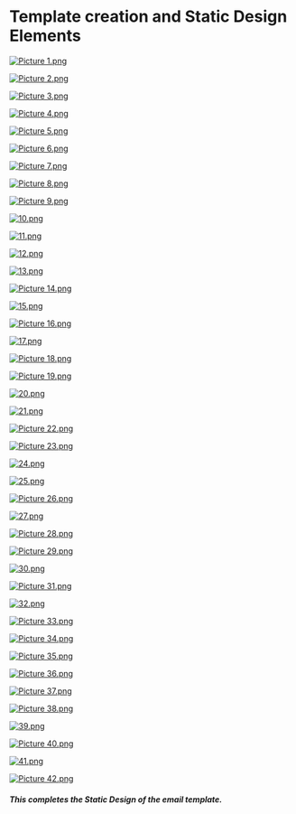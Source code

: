 # Template creation and Static Design Elements

[![Picture 1.png](https://docs.rapidplatform.com/uploads/images/gallery/2023-07/scaled-1680-/HyXlYsTTZAROBjDD-picture-1.png)](https://docs.rapidplatform.com/uploads/images/gallery/2023-07/HyXlYsTTZAROBjDD-picture-1.png)

[![Picture 2.png](https://docs.rapidplatform.com/uploads/images/gallery/2023-07/scaled-1680-/ZMuxVyWmHHwfj6FT-picture-2.png)](https://docs.rapidplatform.com/uploads/images/gallery/2023-07/ZMuxVyWmHHwfj6FT-picture-2.png)

[![Picture 3.png](https://docs.rapidplatform.com/uploads/images/gallery/2023-07/scaled-1680-/QEBTkv7mUJqsbDfJ-picture-3.png)](https://docs.rapidplatform.com/uploads/images/gallery/2023-07/QEBTkv7mUJqsbDfJ-picture-3.png)

[![Picture 4.png](https://docs.rapidplatform.com/uploads/images/gallery/2023-07/scaled-1680-/tgvdfxKvPOo3Ryeb-picture-4.png)](https://docs.rapidplatform.com/uploads/images/gallery/2023-07/tgvdfxKvPOo3Ryeb-picture-4.png)

[![Picture 5.png](https://docs.rapidplatform.com/uploads/images/gallery/2023-07/scaled-1680-/WEq4s5G3aA3owG1N-picture-5.png)](https://docs.rapidplatform.com/uploads/images/gallery/2023-07/WEq4s5G3aA3owG1N-picture-5.png)

[![Picture 6.png](https://docs.rapidplatform.com/uploads/images/gallery/2023-07/scaled-1680-/zFgvp8ZXf8JICwo4-picture-6.png)](https://docs.rapidplatform.com/uploads/images/gallery/2023-07/zFgvp8ZXf8JICwo4-picture-6.png)

[![Picture 7.png](https://docs.rapidplatform.com/uploads/images/gallery/2023-07/scaled-1680-/3bWM3KXa0Ah0lA9r-picture-7.png)](https://docs.rapidplatform.com/uploads/images/gallery/2023-07/3bWM3KXa0Ah0lA9r-picture-7.png)

[![Picture 8.png](https://docs.rapidplatform.com/uploads/images/gallery/2023-07/scaled-1680-/KyXvurGFctuDlvxv-picture-8.png)](https://docs.rapidplatform.com/uploads/images/gallery/2023-07/KyXvurGFctuDlvxv-picture-8.png)

[![Picture 9.png](https://docs.rapidplatform.com/uploads/images/gallery/2023-07/scaled-1680-/Ua0UDbyh9pJR5lqy-picture-9.png)](https://docs.rapidplatform.com/uploads/images/gallery/2023-07/Ua0UDbyh9pJR5lqy-picture-9.png)

[![10.png](https://docs.rapidplatform.com/uploads/images/gallery/2023-07/scaled-1680-/SHr0mDAA8z0XebUS-10.png)](https://docs.rapidplatform.com/uploads/images/gallery/2023-07/SHr0mDAA8z0XebUS-10.png)

[![11.png](https://docs.rapidplatform.com/uploads/images/gallery/2023-07/scaled-1680-/mdooY5y2bHIhD5nq-11.png)](https://docs.rapidplatform.com/uploads/images/gallery/2023-07/mdooY5y2bHIhD5nq-11.png)

[![12.png](https://docs.rapidplatform.com/uploads/images/gallery/2023-07/scaled-1680-/XzK7sTiU2s9ri8RC-12.png)](https://docs.rapidplatform.com/uploads/images/gallery/2023-07/XzK7sTiU2s9ri8RC-12.png)

[![13.png](https://docs.rapidplatform.com/uploads/images/gallery/2023-07/scaled-1680-/HzOhfghNFrk5ZAFQ-13.png)](https://docs.rapidplatform.com/uploads/images/gallery/2023-07/HzOhfghNFrk5ZAFQ-13.png)

[![Picture 14.png](https://docs.rapidplatform.com/uploads/images/gallery/2023-07/scaled-1680-/WauwFeKvicUmaini-picture-14.png)](https://docs.rapidplatform.com/uploads/images/gallery/2023-07/WauwFeKvicUmaini-picture-14.png)

[![15.png](https://docs.rapidplatform.com/uploads/images/gallery/2023-07/scaled-1680-/UIxTNBu6q70gxKcW-15.png)](https://docs.rapidplatform.com/uploads/images/gallery/2023-07/UIxTNBu6q70gxKcW-15.png)

[![Picture 16.png](https://docs.rapidplatform.com/uploads/images/gallery/2023-07/scaled-1680-/f3bgZ2v2IKAOIx3U-picture-16.png)](https://docs.rapidplatform.com/uploads/images/gallery/2023-07/f3bgZ2v2IKAOIx3U-picture-16.png)

[![17.png](https://docs.rapidplatform.com/uploads/images/gallery/2023-07/scaled-1680-/MaQrBbdcIgsAhfoZ-17.png)](https://docs.rapidplatform.com/uploads/images/gallery/2023-07/MaQrBbdcIgsAhfoZ-17.png)

[![Picture 18.png](https://docs.rapidplatform.com/uploads/images/gallery/2023-07/scaled-1680-/lL9GCwtSvaFDB2t5-picture-18.png)](https://docs.rapidplatform.com/uploads/images/gallery/2023-07/lL9GCwtSvaFDB2t5-picture-18.png)

[![Picture 19.png](https://docs.rapidplatform.com/uploads/images/gallery/2023-07/scaled-1680-/E1uXEVRlCWR4CVq1-picture-19.png)](https://docs.rapidplatform.com/uploads/images/gallery/2023-07/E1uXEVRlCWR4CVq1-picture-19.png)

[![20.png](https://docs.rapidplatform.com/uploads/images/gallery/2023-07/scaled-1680-/0D4Eu7BepYYFPyQ0-20.png)](https://docs.rapidplatform.com/uploads/images/gallery/2023-07/0D4Eu7BepYYFPyQ0-20.png)

[![21.png](https://docs.rapidplatform.com/uploads/images/gallery/2023-07/scaled-1680-/kf2mV9rv0X1G7e5g-21.png)](https://docs.rapidplatform.com/uploads/images/gallery/2023-07/kf2mV9rv0X1G7e5g-21.png)

[![Picture 22.png](https://docs.rapidplatform.com/uploads/images/gallery/2023-07/scaled-1680-/Uodf4vmoMTrHoCs0-picture-22.png)](https://docs.rapidplatform.com/uploads/images/gallery/2023-07/Uodf4vmoMTrHoCs0-picture-22.png)

[![Picture 23.png](https://docs.rapidplatform.com/uploads/images/gallery/2023-07/scaled-1680-/3gpC5guLhY7qnihl-picture-23.png)](https://docs.rapidplatform.com/uploads/images/gallery/2023-07/3gpC5guLhY7qnihl-picture-23.png)

[![24.png](https://docs.rapidplatform.com/uploads/images/gallery/2023-07/scaled-1680-/EN3Ta3ScMZH5H145-24.png)](https://docs.rapidplatform.com/uploads/images/gallery/2023-07/EN3Ta3ScMZH5H145-24.png)

[![25.png](https://docs.rapidplatform.com/uploads/images/gallery/2023-07/scaled-1680-/pUNh8sIR82TkQFwJ-25.png)](https://docs.rapidplatform.com/uploads/images/gallery/2023-07/pUNh8sIR82TkQFwJ-25.png)

[![Picture 26.png](https://docs.rapidplatform.com/uploads/images/gallery/2023-07/scaled-1680-/g1sTunh2yH9tlZCN-picture-26.png)](https://docs.rapidplatform.com/uploads/images/gallery/2023-07/g1sTunh2yH9tlZCN-picture-26.png)

[![27.png](https://docs.rapidplatform.com/uploads/images/gallery/2023-07/scaled-1680-/ugfJtDslNphKwRXC-27.png)](https://docs.rapidplatform.com/uploads/images/gallery/2023-07/ugfJtDslNphKwRXC-27.png)

[![Picture 28.png](https://docs.rapidplatform.com/uploads/images/gallery/2023-07/scaled-1680-/G16wm6VR0Scr2aly-picture-28.png)](https://docs.rapidplatform.com/uploads/images/gallery/2023-07/G16wm6VR0Scr2aly-picture-28.png)

[![Picture 29.png](https://docs.rapidplatform.com/uploads/images/gallery/2023-07/scaled-1680-/mJyv6YQjnwiCnGhe-picture-29.png)](https://docs.rapidplatform.com/uploads/images/gallery/2023-07/mJyv6YQjnwiCnGhe-picture-29.png)

[![30.png](https://docs.rapidplatform.com/uploads/images/gallery/2023-07/scaled-1680-/HRHrA0jiKepkAcjh-30.png)](https://docs.rapidplatform.com/uploads/images/gallery/2023-07/HRHrA0jiKepkAcjh-30.png)

[![Picture 31.png](https://docs.rapidplatform.com/uploads/images/gallery/2023-07/scaled-1680-/mOG3i6546utjWq2s-picture-31.png)](https://docs.rapidplatform.com/uploads/images/gallery/2023-07/mOG3i6546utjWq2s-picture-31.png)

[![32.png](https://docs.rapidplatform.com/uploads/images/gallery/2023-07/scaled-1680-/FbszWiJIiEPz8xU6-32.png)](https://docs.rapidplatform.com/uploads/images/gallery/2023-07/FbszWiJIiEPz8xU6-32.png)

[![Picture 33.png](https://docs.rapidplatform.com/uploads/images/gallery/2023-07/scaled-1680-/CFfupk2CWymYfQqS-picture-33.png)](https://docs.rapidplatform.com/uploads/images/gallery/2023-07/CFfupk2CWymYfQqS-picture-33.png)

[![Picture 34.png](https://docs.rapidplatform.com/uploads/images/gallery/2023-07/scaled-1680-/OQ4S39UqH6WN97jd-picture-34.png)](https://docs.rapidplatform.com/uploads/images/gallery/2023-07/OQ4S39UqH6WN97jd-picture-34.png)

[![Picture 35.png](https://docs.rapidplatform.com/uploads/images/gallery/2023-07/scaled-1680-/nMlvUiosj31kDwn0-picture-35.png)](https://docs.rapidplatform.com/uploads/images/gallery/2023-07/nMlvUiosj31kDwn0-picture-35.png)

[![Picture 36.png](https://docs.rapidplatform.com/uploads/images/gallery/2023-07/scaled-1680-/hlyUb44mjSsxxzfK-picture-36.png)](https://docs.rapidplatform.com/uploads/images/gallery/2023-07/hlyUb44mjSsxxzfK-picture-36.png)

[![Picture 37.png](https://docs.rapidplatform.com/uploads/images/gallery/2023-07/scaled-1680-/GVfhkYrAZZTxKp0E-picture-37.png)](https://docs.rapidplatform.com/uploads/images/gallery/2023-07/GVfhkYrAZZTxKp0E-picture-37.png)

[![Picture 38.png](https://docs.rapidplatform.com/uploads/images/gallery/2023-07/scaled-1680-/BcNouxqnNMeNdh9z-picture-38.png)](https://docs.rapidplatform.com/uploads/images/gallery/2023-07/BcNouxqnNMeNdh9z-picture-38.png)

[![39.png](https://docs.rapidplatform.com/uploads/images/gallery/2023-07/scaled-1680-/6j6Jmys62qopiLuI-39.png)](https://docs.rapidplatform.com/uploads/images/gallery/2023-07/6j6Jmys62qopiLuI-39.png)

[![Picture 40.png](https://docs.rapidplatform.com/uploads/images/gallery/2023-07/scaled-1680-/7QbDF7vIMZ9bS4zR-picture-40.png)](https://docs.rapidplatform.com/uploads/images/gallery/2023-07/7QbDF7vIMZ9bS4zR-picture-40.png)

[![41.png](https://docs.rapidplatform.com/uploads/images/gallery/2023-07/scaled-1680-/gsk6VWoh3bq9GpXQ-41.png)](https://docs.rapidplatform.com/uploads/images/gallery/2023-07/gsk6VWoh3bq9GpXQ-41.png)

[![Picture 42.png](https://docs.rapidplatform.com/uploads/images/gallery/2023-07/scaled-1680-/SysPuugZ4wb7m4zR-picture-42.png)](https://docs.rapidplatform.com/uploads/images/gallery/2023-07/SysPuugZ4wb7m4zR-picture-42.png)

##### **This completes the Static Design of the email template.**

#####   


#####   